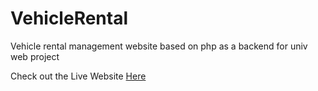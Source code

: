 # VehicleRental
Vehicle rental management website based on php as a backend for univ web project

Check out the Live Website [Here](http://kiran-1212.lovestoblog.com/Car-Rental-master/index.php)
